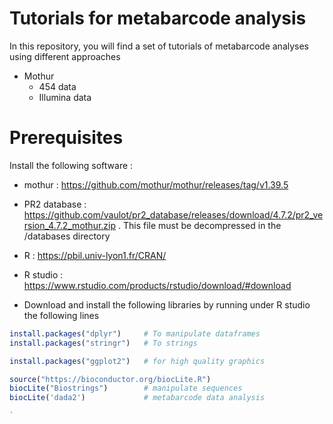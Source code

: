 # Tutorials for metabarcode analysis

In this repository, you will find a set of tutorials of metabarcode analyses using different approaches

* Mothur
     - 454 data
     - Illumina data
	 
# Prerequisites

Install the following software :  

* mothur : https://github.com/mothur/mothur/releases/tag/v1.39.5

* PR2 database : https://github.com/vaulot/pr2_database/releases/download/4.7.2/pr2_version_4.7.2_mothur.zip . This file must be decompressed in the /databases directory

* R : https://pbil.univ-lyon1.fr/CRAN/

* R studio : https://www.rstudio.com/products/rstudio/download/#download

* Download and install the following libraries by running under R studio the following lines

```R
install.packages("dplyr")     # To manipulate dataframes
install.packages("stringr")   # To strings

install.packages("ggplot2")   # for high quality graphics

source("https://bioconductor.org/biocLite.R")
biocLite("Biostrings")        # manipulate sequences
biocLite('dada2')             # metabarcode data analysis

`

